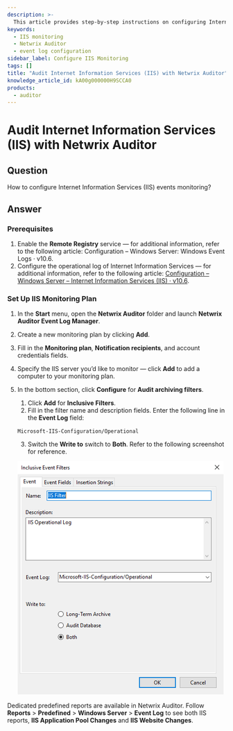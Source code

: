 ```yaml
---
description: >-
  This article provides step-by-step instructions on configuring Internet Information Services (IIS) events monitoring using Netwrix Auditor.
keywords:
  - IIS monitoring
  - Netwrix Auditor
  - event log configuration
sidebar_label: Configure IIS Monitoring
tags: []
title: "Audit Internet Information Services (IIS) with Netwrix Auditor"
knowledge_article_id: kA00g000000H9SCCA0
products:
  - auditor
---
```


# Audit Internet Information Services (IIS) with Netwrix Auditor

## Question

How to configure Internet Information Services (IIS) events monitoring?

## Answer

### Prerequisites

1. Enable the **Remote Registry** service — for additional information, refer to the following article: Configuration – Windows Server: Windows Event Logs · v10.6.
2. Configure the operational log of Internet Information Services — for additional information, refer to the following article: [Configuration – Windows Server – Internet Information Services (IIS) · v10.6](https://docs.netwrix.com/docs/auditor/10.8/configuration/windowsserver/iis).

### Set Up IIS Monitoring Plan

1. In the **Start** menu, open the **Netwrix Auditor** folder and launch **Netwrix Auditor Event Log Manager**.
2. Create a new monitoring plan by clicking **Add**.
3. Fill in the **Monitoring plan**, **Notification recipients**, and account credentials fields.
4. Specify the IIS server you’d like to monitor — click **Add** to add a computer to your monitoring plan.
5. In the bottom section, click **Configure** for **Audit archiving filters**.

   1. Click **Add** for **Inclusive Filters**.
   2. Fill in the filter name and description fields. Enter the following line in the **Event Log** field:

   ```plaintext
   Microsoft-IIS-Configuration/Operational
   ```

   3. Switch the **Write to** switch to **Both**. Refer to the following screenshot for reference.

   ![Configuration of Audit Archiving Filters with the Write to switch set to Both](./images/servlet_image_69af0d1737a5.png)

Dedicated predefined reports are available in Netwrix Auditor. Follow **Reports** > **Predefined** > **Windows Server** > **Event Log** to see both IIS reports, **IIS Application Pool Changes** and **IIS Website Changes**.